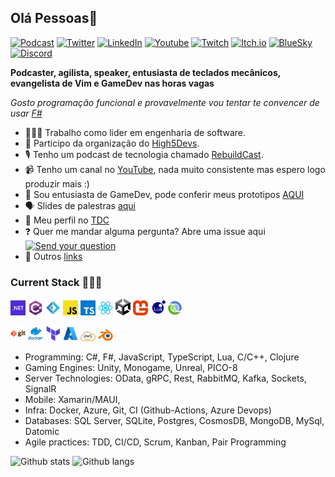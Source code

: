 ## Olá Pessoas👋
[![Podcast](https://img.shields.io/badge/podcast-RebuildCast-blueviolet?logo=applepodcasts)](https://lucasteles.dev/)
[![Twitter](https://img.shields.io/badge/%7F-@lucasteles42-blueviolet?&logo=twitter&logoColor=white)](https://twitter.com/LucasTeles42)
[![LinkedIn](https://img.shields.io/badge/%7F-lucasteles42-blueviolet?style=flat-square&logo=linkedin&logoColor=white)](https://www.linkedin.com/in/lucasteles42)
[![Youtube](https://img.shields.io/youtube/channel/subscribers/UCnI7fLVMhv28rjcUH-fON0w?label=YouTube&logo=youtube&style=flat-square&color=blueviolet&logoColor=red&logoColor=white)](https://youtube.com/@lucasteles42)
[![Twitch](https://img.shields.io/twitch/status/lucasteles42?color=blueviolet&logo=twitch&style=flat-square&logoColor=white)](https://www.twitch.tv/lucasteles42)
[![Itch.io](https://img.shields.io/badge/itch.io-@lucasteles-blueviolet?&logo=itchdotio&logoColor=white)](https://lucasteles.itch.io)
[![BlueSky](https://img.shields.io/badge/%7F-@lucasteles42-blueviolet?&logo=bluesky&logoColor=white)](https://bsky.app/profile/lucasteles42.bsky.social)
[![Discord](https://img.shields.io/badge/%7F-lucasteles-blueviolet?style=flat-square&logo=discord&logoColor=white)](https://discordapp.com/users/202255104991166464)

**Podcaster, agilista, speaker, entusiasta de teclados mecânicos, evangelista de Vim e GameDev nas horas vagas**  

_Gosto programação funcional e provavelmente vou tentar te convencer de usar [F#](https://fsharp.org/)_

* 👨🏾‍💻 Trabalho como lider em engenharia de software.
* 🙏 Participo da organização do [High5Devs](http://high5devs.com/).
* 🎙  Tenho um podcast de tecnologia chamado [RebuildCast](https://lucasteles.dev/).
* 📹 Tenho um canal no [YouTube](https://www.youtube.com/user/Lucas1teles/featured), nada muito consistente mas espero logo produzir mais :)
* 👾 Sou entusiasta de GameDev, pode conferir meus prototipos [AQUI](https://lucasteles.itch.io/)
* 🗣  Slides de palestras [aqui](https://www.slideshare.net/LucasTeles25)
* 🌈 Meu perfil no [TDC](https://thedevconf.com/palestrante/LucasTeles)
* ❓ Quer me mandar alguma pergunta? Abre uma issue aqui [![Send your question](https://badgen.net/github/open-issues/lucasteles/lucasteles?color=purple)](https://github.com/lucasteles/lucasteles/issues)
* 🔗 Outros [links](https://linktr.ee/lucasteles42)

### Current Stack 👨🏾‍💻

<code><img width="24" src="https://raw.githubusercontent.com/lucasteles/lucasteles/main/logos/dotnet.png" alt="dotnet"/></code> 
<code><img width="24" src="https://raw.githubusercontent.com/lucasteles/lucasteles/main/logos/csharp.png" alt="csharp"/></code> 
<code><img width="24" src="https://raw.githubusercontent.com/lucasteles/lucasteles/main/logos/fsharp.png" alt="fsharp"/></code> 
<code><img width="24" src="https://raw.githubusercontent.com/lucasteles/lucasteles/main/logos/js.png" alt="javascript"/></code> 
<code><img width="24" src="https://raw.githubusercontent.com/lucasteles/lucasteles/main/logos/typescript.png" alt="typescript"/></code>
<code><img width="24" src="https://raw.githubusercontent.com/lucasteles/lucasteles/main/logos/react.png" alt="react"/></code> 
<code><img width="24" src="https://raw.githubusercontent.com/lucasteles/lucasteles/main/logos/unity.png" alt="unity"/></code> 
<code><img width="24" src="https://raw.githubusercontent.com/lucasteles/lucasteles/main/logos/monogame.png" alt="monogame"/></code> 
<code><img width="24" src="https://raw.githubusercontent.com/lucasteles/lucasteles/main/logos/lua.png" alt="lua"/></code> 
<code><img width="24" src="https://raw.githubusercontent.com/lucasteles/lucasteles/main/logos/clojure.png" alt="clojure"/></code> 

<code><img width="24" src="https://raw.githubusercontent.com/lucasteles/lucasteles/main/logos/git.png" alt="git"/></code>
<code><img width="24" src="https://raw.githubusercontent.com/lucasteles/lucasteles/main/logos/docker.png" alt="docker"/></code> 
<code><img width="24" src="https://raw.githubusercontent.com/lucasteles/lucasteles/main/logos/terraform.png" alt="terraform"/></code> 
<code><img width="24" src="https://raw.githubusercontent.com/lucasteles/lucasteles/main/logos/azure.png" alt="azure"/></code> 
<code><img width="24" src="https://raw.githubusercontent.com/lucasteles/lucasteles/main/logos/aws.png" alt="aws"/></code> 
<code><img width="24" src="https://raw.githubusercontent.com/lucasteles/lucasteles/main/logos/blender.png" alt="blender"/></code> 

- Programming: C#, F#, JavaScript, TypeScript, Lua, C/C++, Clojure
- Gaming Engines: Unity, Monogame, Unreal, PICO-8
- Server Technologies: OData, gRPC, Rest, RabbitMQ, Kafka, Sockets, SignalR
- Mobile: Xamarin/MAUI,
- Infra: Docker, Azure, Git, CI (Github-Actions, Azure Devops)
- Databases: SQL Server, SQLite, Postgres, CosmosDB, MongoDB, MySql, Datomic
- Agile practices: TDD, CI/CD, Scrum, Kanban, Pair Programming


![Github stats](https://github-readme-stats.vercel.app/api?username=lucasteles&theme=synthwave&count_private=true&show_icons=true)
![Github langs](https://github-readme-stats.vercel.app/api/top-langs/?username=lucasteles&theme=synthwave&layout=compact)


